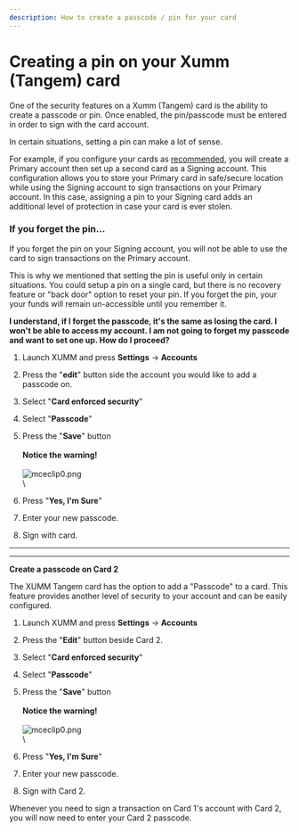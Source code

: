 ```yaml
---
description: How to create a passcode / pin for your card
---
```


# Creating a pin on your Xumm (Tangem) card

One of the security features on a Xumm (Tangem) card is the ability to create a passcode or pin. Once enabled, the pin/passcode must be entered in order to sign with the card account.&#x20;

In certain situations, setting a pin can make a lot of sense.

For example, if you configure your cards as [recommended](getting-started....md), you will create a Primary account then set up a second card as a Signing account. This configuration allows you to store your Primary card in safe/secure location while using the Signing account to sign transactions on your Primary account.  In this case, assigning a pin to your Signing card adds an additional level of protection in case your card is ever stolen.

### **If you forget the pin...**

If you forget the pin on your Signing account, you will not be able to use the card to sign transactions on the Primary account. &#x20;

This is why we mentioned that setting the pin is useful only in certain situations. You could setup a pin on a single card, but there is no recovery feature or "back door" option to reset your pin.  If you forget the pin, your your funds will remain un-accessible until you remember it.

&#x20;

**I understand, if I forget the passcode, it's the same as losing the card. I won't be able to access my account. I am not going to forget my passcode and want to set one up. How do I proceed?**

1. Launch XUMM and press **Settings** -> **Accounts**&#x20;
2. Press the "**edit**" button side the account you would like to add a passcode on.
3. Select "**Card enforced security**"
4. Select "**Passcode**"
5. Press the "**Save**" button\
   \
   **Notice the warning!**\
   \
   ![mceclip0.png](https://drtc9zr.dlvr.cloud/hc/article\_attachments/4420120240786/mceclip0.png)\
   \

6. Press "**Yes, I'm Sure**"
7. Enter your new passcode.
8. Sign with card.

****

****

**Create a passcode on Card 2**

The XUMM Tangem card has the option to add a "Passcode" to a card. This feature provides another level of security to your account and can be easily configured.

1. Launch XUMM and press **Settings** -> **Accounts**&#x20;
2. Press the "**Edit**" button beside Card 2.
3. Select "**Card enforced security**"
4. Select "**Passcode**"
5. Press the "**Save**" button\
   \
   **Notice the warning!**\
   \
   ![mceclip0.png](https://drtc9zr.dlvr.cloud/hc/article\_attachments/4420120240786/mceclip0.png)\
   \

6. Press "**Yes, I'm Sure**"
7. Enter your new passcode.
8. Sign with Card 2.

Whenever you need to sign a transaction on Card 1's account with Card 2, you will now need to enter your Card 2 passcode.
